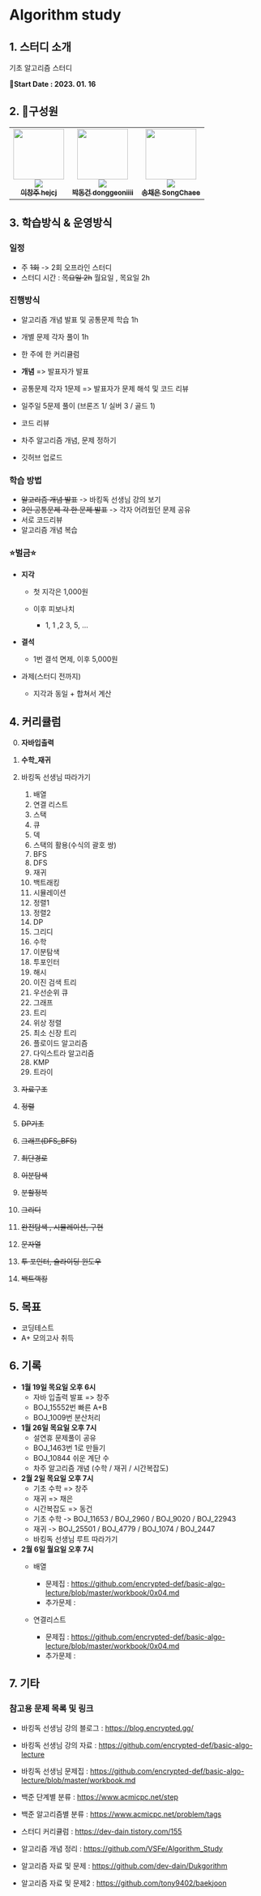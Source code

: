 # Algorithm study

## 1. 스터디 소개

기초 알고리즘 스터디

📆**Start Date : 2023. 01. 16**



## 2. 🤠구성원

<table>
        <td align="center"><a href="https://github.com/hejcj"><img src="https://avatars.githubusercontent.com/u/122426168?v=4?s=100" width="100px;" alt=""/><br /><img src="http://mazassumnida.wtf/api/mini/generate_badge?boj=bambiju156" widt="100px"><br /><sub><b>이창주 hejcj</b></sub></a><br /></td>
            <td align="center"><a href="https://github.com/donggeoniiii"><img src="https://avatars.githubusercontent.com/u/120314184?v=4?s=100" width="100px;" alt=""/><br /><img src="http://mazassumnida.wtf/api/mini/generate_badge?boj=hartlane" widt="100px"><br /><sub><b>박동건 donggeoniiii</b></sub></a><br /></td>
                <td align="center"><a href="https://github.com/SongChaee"><img src="https://avatars.githubusercontent.com/u/122426072?v=4?s=100" width="100px;" alt=""/><br /><img src="http://mazassumnida.wtf/api/mini/generate_badge?boj=razido" widt="100px"><br /><sub><b>송채은 SongChaee</b></sub></a><br /></td>
</table>




## 3. 학습방식 & 운영방식

### 일정

- 주 ~~1회~~ -> 2회 오프라인 스터디
- 스터디 시간 : ~~목요일 2h~~ 월요일 , 목요일 2h



### 진행방식

- 알고리즘 개념 발표 및 공통문제 학습 1h 
- 개별 문제 각자 풀이 1h

- 한 주에 한 커리큘럼
- **개념** => 발표자가 발표 
- 공통문제 각자 1문제  => 발표자가 문제 해석 및 코드 리뷰
- 일주일 5문제 풀이 (브론즈 1/ 실버 3 / 골드 1)
- 코드 리뷰
- 차주 알고리즘 개념, 문제 정하기
- 깃허브 업로드



### 학습 방법

- ~~알고리즘 개념 발표~~ -> 바킹독 선생님 강의 보기
- ~~3인 공통문제 각 한 문제 발표~~ -> 각자 어려웠던 문제 공유
- 서로 코드리뷰
- 알고리즘 개념 복습



### ⭐️벌금⭐️

- **지각**

  - 첫 지각은 1,000원

  - 이후 피보나치

    - 1, 1 ,2 3, 5, ...

      

- **결석**

  - 1번 결석 면제, 이후 5,000원

  

- 과제(스터디 전까지)

  - 지각과 동일 + 합쳐서 계산




## 4. 커리큘럼

0. **자바입출력**

1. **수학_재귀**
2. 바킹독 선생님 따라가기
   1. 배열
   2. 연결 리스트
   3. 스택
   4. 큐
   5. 덱
   6. 스택의 활용(수식의 괄호 쌍)
   7. BFS
   8. DFS
   9. 재귀
   10. 백트래킹
   11. 시뮬레이션
   12. 정렬1
   13. 정렬2
   14. DP
   15. 그리디
   16. 수학
   17. 이분탐색
   18. 투포인터
   19. 해시
   20. 이진 검색 트리
   21. 우선순위 큐
   22. 그래프
   23. 트리
   24. 위상 정렬
   25. 최소 신장 트리
   26. 플로이드 알고리즘
   27. 다익스트라 알고리즘
   28. KMP
   29. 트라이

3. ~~자료구조~~
4. ~~정렬~~
5. ~~DP기초~~
6. ~~그래프(DFS_BFS)~~
7. ~~최단경로~~
8. ~~이분탐색~~
9. ~~분할정복~~
10. ~~그리디~~
11. ~~완전탐색 , 시뮬레이션, 구현~~
12. ~~문자열~~
13. ~~투 포인터, 슬라이딩 윈도우~~
14. ~~백트랙킹~~



## 5. 목표

- 코딩테스트
- A+ 모의고사 취득



## 6. 기록

- **1월 19일 목요일 오후 6시**
  - 자바 입출력 발표 => 창주
  - BOJ_15552번 빠른 A+B
  - BOJ_1009번 분산처리
- **1월 26일 목요일 오후 7시**
  - 설연휴 문제풀이 공유
  - BOJ_1463번 1로 만들기
  - BOJ_10844 쉬운 계단 수
  - 차주 알고리즘 개념 (수학 / 재귀 / 시간복잡도)
- **2월 2일 목요일 오후 7시**
  - 기초 수학 => 창주
  - 재귀 => 채은
  - 시간복잡도 => 동건
  - 기초 수학 -> BOJ_11653 / BOJ_2960 / BOJ_9020 / BOJ_22943
  - 재귀 -> BOJ_25501 / BOJ_4779 / BOJ_1074 / BOJ_2447
  - 바킹독 선생님 루트 따라가기
- **2월 6일 월요일 오후 7시**
  - 배열 
    - 문제집 : https://github.com/encrypted-def/basic-algo-lecture/blob/master/workbook/0x04.md
    - 추가문제 : 

  - 연결리스트 
    - 문제집 : https://github.com/encrypted-def/basic-algo-lecture/blob/master/workbook/0x04.md
    - 추가문제 :





## 7. 기타

### 참고용 문제 목록 및 링크

- 바킹독 선생님 강의 블로그 : https://blog.encrypted.gg/
- 바킹독 선생님 강의 자료 : https://github.com/encrypted-def/basic-algo-lecture
- 바킹독 선생님 문제집 : https://github.com/encrypted-def/basic-algo-lecture/blob/master/workbook.md
- 백준 단계별 분류 : https://www.acmicpc.net/step

- 백준 알고리즘별 분류 : https://www.acmicpc.net/problem/tags
- 스터디 커리큘럼 : https://dev-dain.tistory.com/155
- 알고리즘 개념 정리 : https://github.com/VSFe/Algorithm_Study
- 알고리즘 자료 및 문제 : https://github.com/dev-dain/Dukgorithm
- 알고리즘 자료 및 문제2 : https://github.com/tony9402/baekjoon
